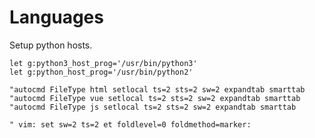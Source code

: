 # Languages


Setup python hosts.
```viml
let g:python3_host_prog='/usr/bin/python3'
let g:python_host_prog='/usr/bin/python2'
```

```viml
"autocmd FileType html setlocal ts=2 sts=2 sw=2 expandtab smarttab
"autocmd FileType vue setlocal ts=2 sts=2 sw=2 expandtab smarttab
"autocmd FileType js setlocal ts=2 sts=2 sw=2 expandtab smarttab

" vim: set sw=2 ts=2 et foldlevel=0 foldmethod=marker:
```

<!-- vim: set ft=vim: set conceallevel=0 -->
